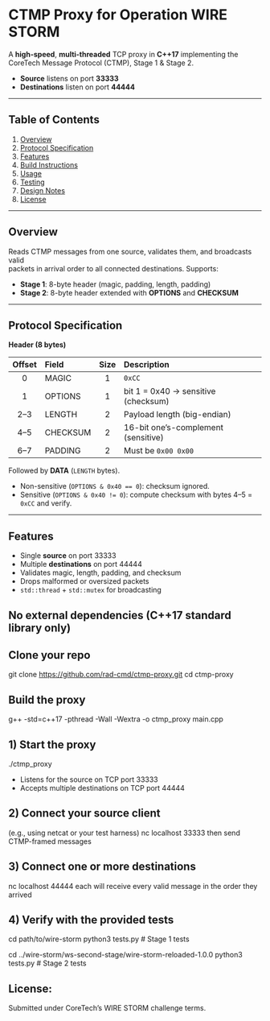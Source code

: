 # CTMP Proxy for Operation WIRE STORM

A **high-speed**, **multi-threaded** TCP proxy in **C++17** implementing the  
CoreTech Message Protocol (CTMP), Stage 1 & Stage 2.  

- **Source** listens on port **33333**  
- **Destinations** listen on port **44444**  

---

## Table of Contents

1. [Overview](#overview)  
2. [Protocol Specification](#protocol-specification)  
3. [Features](#features)  
4. [Build Instructions](#build-instructions)  
5. [Usage](#usage)  
6. [Testing](#testing)  
7. [Design Notes](#design-notes)  
8. [License](#license)  

---

## Overview

Reads CTMP messages from one source, validates them, and broadcasts valid  
packets in arrival order to all connected destinations. Supports:

- **Stage 1**: 8-byte header (magic, padding, length, padding)  
- **Stage 2**: 8-byte header extended with **OPTIONS** and **CHECKSUM**  

---

## Protocol Specification

**Header (8 bytes)**

| Offset | Field     | Size | Description                             |
|:------:|:----------|:----:|:----------------------------------------|
| 0      | MAGIC     | 1    | `0xCC`                                  |
| 1      | OPTIONS   | 1    | bit 1 = 0x40 → sensitive (checksum)     |
| 2–3    | LENGTH    | 2    | Payload length (big-endian)             |
| 4–5    | CHECKSUM  | 2    | 16-bit one’s-complement (sensitive)     |
| 6–7    | PADDING   | 2    | Must be `0x00 0x00`                     |

Followed by **DATA** (`LENGTH` bytes).

- Non-sensitive (`OPTIONS & 0x40 == 0`): checksum ignored.  
- Sensitive (`OPTIONS & 0x40 != 0`): compute checksum with bytes 4–5 = `0xCC` and verify.

---

## Features

- Single **source** on port 33333  
- Multiple **destinations** on port 44444  
- Validates magic, length, padding, and checksum  
- Drops malformed or oversized packets  
- `std::thread` + `std::mutex` for broadcasting  
## No external dependencies (C++17 standard library only)

## Clone your repo
git clone https://github.com/rad-cmd/ctmp-proxy.git
cd ctmp-proxy

## Build the proxy
g++ -std=c++17 -pthread -Wall -Wextra -o ctmp_proxy main.cpp

## 1) Start the proxy
./ctmp_proxy
- Listens for the source on TCP port 33333
-  Accepts multiple destinations on TCP port 44444

## 2) Connect your source client
(e.g., using netcat or your test harness)
nc localhost 33333
then send CTMP-framed messages

## 3) Connect one or more destinations
nc localhost 44444
 each will receive every valid message in the order they arrived

## 4) Verify with the provided tests
cd path/to/wire-storm
python3 tests.py    # Stage 1 tests

cd ../wire-storm/ws-second-stage/wire-storm-reloaded-1.0.0
python3 tests.py    # Stage 2 tests

## License:
Submitted under CoreTech’s WIRE STORM challenge terms.

